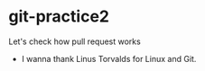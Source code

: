 # git-practice2
Let's check how pull request works
- I wanna thank Linus Torvalds for Linux and Git.
